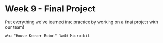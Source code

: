# Week 9 - Final Project

Put everything we've learned into practice by working on a final project with our team!

`สร้าง "House Keeper Robot" โดยใช้ Micro:bit`
